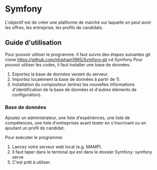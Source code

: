 # Symfony
L'objectif est de créer une platforme de marché sur laquelle on peut avoir les offres, les entreprise, les profils de candidats. 
## Guide d'utilisation
Pour pouvoir utiliser le programme. Il faut suivre des étapes suivantes
    git clone  https://github.com/nhipham1995/Symfony.git
    cd Symfony
Pour pouvoir utiliser les codes, il faut installer une base de données. 
1. Exportez la base de données venant du serveur.
2. Importez localement la base de données à partir de 1).
3. Installation du compositeur (entrez les nouvelles informations d'identification de la base de données et d'autres éléments de configuration).

### Base de données
Ajoutez un administrateur, une liste d'expériences, une liste de compétences, une liste d'entreprises avant tester en s'inscrivant ou en ajoutant un profil de candidat.

Pour exécuter le programme:
1. Lancez votre serveur web local (e.g. MAMP).
2. Il faut taper dans le terminal qui est dans le dossier Symfony:
    symfony serve
3. C'est prêt à utiliser.